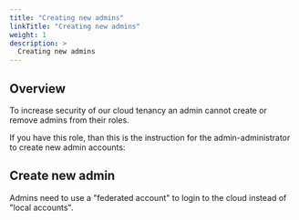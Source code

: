 ```yaml
---
title: "Creating new admins"
linkTitle: "Creating new admins"
weight: 1
description: >
  Creating new admins
---
```


## Overview

To increase security of our cloud tenancy an admin cannot create or remove admins from their roles. 

If you have this role, than this is the instruction for the admin-administrator to create new admin accounts: 


## Create new admin

Admins need to use a "federated account" to login to the cloud instead of "local accounts".


